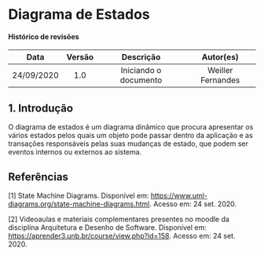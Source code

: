 # Diagrama de Estados

#### Histórico de revisões
|    Data    | Versão |       Descrição       |    Autor(es)     |
| :--------: | :----: | :-------------------: | :--------------: |
| 24/09/2020 |  1.0   | Iniciando o documento | Weiller Fernandes|

## 1. Introdução

O diagrama de estados é um diagrama dinâmico que procura apresentar os vários estados pelos quais um objeto pode passar dentro da aplicação e as transações responsáveis pelas suas mudanças de estado, que podem ser eventos internos ou externos ao sistema.

## Referências

[1] State Machine Diagrams. Disponível em: <https://www.uml-diagrams.org/state-machine-diagrams.html>. Acesso em: 24 set. 2020.

[2] Videoaulas e materiais complementares presentes no moodle da disciplina Arquitetura e Desenho de Software. Disponível em: <https://aprender3.unb.br/course/view.php?id=158>. Acesso em: 24 set. 2020.
